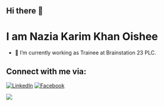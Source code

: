 ## Hi there 👋

# I am Nazia Karim Khan Oishee

- 🔭 I’m currently working as Trainee at Brainstation 23 PLC.


## Connect with me via:
[![LinkedIn](https://img.shields.io/badge/LinkedIn-%230077B5.svg?logo=linkedin&logoColor=white)](https://www.linkedin.com/in/nazia-karim-khan-oishee-032a8a222) 
[![Facebook](https://img.shields.io/badge/Facebook-%231877F2.svg?logo=Facebook&logoColor=white)](https://www.facebook.com/profile.php?id=100069241624137&mibextid=LQQJ4d)

[![](https://visitcount.itsvg.in/api?id=Nazia-Karim-Khan-Oishee&icon=4&color=1)](https://visitcount.itsvg.in)



